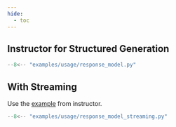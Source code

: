 ```yaml
---
hide:
  - toc
---
```


## Instructor for Structured Generation
```python linenums="1"
--8<-- "examples/usage/response_model.py"
```

## With Streaming

Use the [example](https://github.com/jxnl/instructor/tree/main?tab=readme-ov-file#streaming-partial-objects-create_partial) from instructor.

```python linenums="1"
--8<-- "examples/usage/response_model_streaming.py"
```